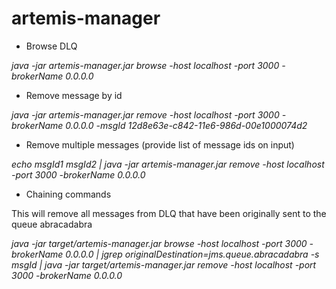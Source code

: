 # artemis-manager

* Browse DLQ

_java -jar artemis-manager.jar browse -host localhost -port 3000 -brokerName 0.0.0.0_

* Remove message by id

_java -jar artemis-manager.jar remove -host localhost -port 3000 -brokerName 0.0.0.0 -msgId 12d8e63e-c842-11e6-986d-00e1000074d2_

* Remove multiple messages (provide list of message ids on input)

_echo msgId1 msgId2 | java -jar artemis-manager.jar remove -host localhost -port 3000 -brokerName 0.0.0.0_

* Chaining commands

This will remove all messages from DLQ that have been originally sent to the queue abracadabra

_java -jar target/artemis-manager.jar browse -host localhost -port 3000 -brokerName 0.0.0.0 | jgrep originalDestination=jms.queue.abracadabra -s msgId | java -jar target/artemis-manager.jar remove -host localhost -port 3000 -brokerName 0.0.0.0_